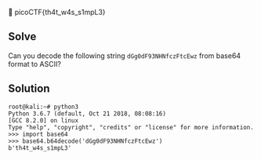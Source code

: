 :checkered_flag: picoCTF{th4t_w4s_s1mpL3}

## Solve
Can you decode the following string `dGg0dF93NHNfczFtcEwz` from base64 format to ASCII?

## Solution
```
root@kali:~# python3
Python 3.6.7 (default, Oct 21 2018, 08:08:16)
[GCC 8.2.0] on linux
Type "help", "copyright", "credits" or "license" for more information.
>>> import base64
>>> base64.b64decode('dGg0dF93NHNfczFtcEwz')
b'th4t_w4s_s1mpL3'
```
